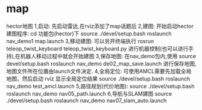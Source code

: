 # map
hector地图
1,启动:
先启动雷达,在rviz添加了map话题后
2,建图:
开始启动hector建图程序:
cd 功能包(hector)下 
source ./devel/setup.bash 
roslaunch nav_demo1 map.launch
3,移动建图:
可以另开终端执行
rosrun teleop_twist_keyboard teleop_twist_keyboard.py
进行机器控制(也可以进行手持),在机器人移动过程中就会开始建图
3,保存地图:
在nav_demo包内,使用
source devel/setup.bash
roslaunch nav_demo de02_map_save.launch
进行保存地图,地图文件所在位置由launch文件决定.
4,全局定位:
可使用AMCL需要先加载全局地图，然后启动 rviz 显示全局定位结果
source ./devel/setup.bash roslaunch nav_demo test_amcl.launch
5,路径规划(代价地图):
source ./devel/setup.bash
roslaunch nav_demo nav05_path.launch
6,导航与SLAM建图
source ./devel/setup.bash 
roslaunch nav_demo nav07_slam_auto.launch

